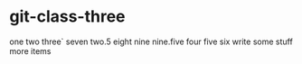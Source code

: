 # git-class-three
one
two
three`
seven
two.5
eight
nine
nine.five
four
five
six
write some stuff
more items 